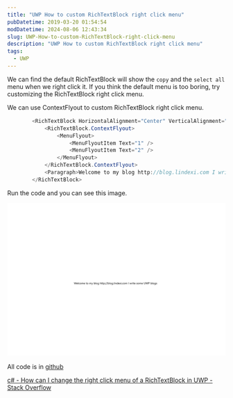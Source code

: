 ```yaml
---
title: "UWP How to custom RichTextBlock right click menu"
pubDatetime: 2019-03-20 01:54:54
modDatetime: 2024-08-06 12:43:34
slug: UWP-How-to-custom-RichTextBlock-right-click-menu
description: "UWP How to custom RichTextBlock right click menu"
tags:
  - UWP
---
```





We can find the default RichTextBlock will show the `copy` and the `select all` menu when we right click it.
If you think the default menu is too boring, try customizing the RichTextBlock right click menu.

<!--more-->


<!-- CreateTime:2019/3/20 9:54:54 -->

<!-- csdn -->

We can use ContextFlyout to custom RichTextBlock right click menu.

```csharp
        <RichTextBlock HorizontalAlignment="Center" VerticalAlignment="Center">
            <RichTextBlock.ContextFlyout>
                <MenuFlyout>
                    <MenuFlyoutItem Text="1" />
                    <MenuFlyoutItem Text="2" />
                </MenuFlyout>
            </RichTextBlock.ContextFlyout>
            <Paragraph>Welcome to my blog http://blog.lindexi.com I write some UWP blogs</Paragraph>
        </RichTextBlock>
```

Run the code and you can see this image.

<!-- ![](images/img-How can I change the right click menu of a RichTextBlock-modify-1abcff3e7d43f4589c5d37a8dc22a86a.gif) -->

![](images/img-modify-4b23c23c7feddee08c5df0931476a3d5.png)

All code is in [github](https://github.com/lindexi/lindexi_gd/tree/7a716887868435aab72683997806c9e7133722b4/LekaryusijefowHirgemsterevepalltrallxay)

[c# - How can I change the right click menu of a RichTextBlock in UWP - Stack Overflow](https://stackoverflow.com/a/55252373/6116637 )


